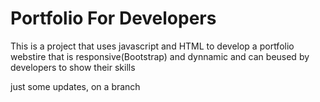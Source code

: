 # Portfolio For Developers  

This is a project that uses javascript and HTML to develop a portfolio webstire that is responsive(Bootstrap) and dynnamic and can beused by developers to show their skills

just some updates, on a branch